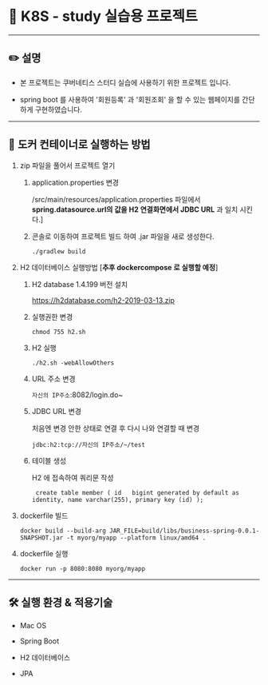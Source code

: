 # 📖 K8S - study 실습용 프로젝트

---
## ✏️ 설명


- 본 프로젝트는 쿠버네티스 스터디 실습에 사용하기 위한 프로젝트 입니다.

- spring boot 를 사용하여 '회원등록' 과 '회원조회' 을 할 수 있는 웹페이지를 간단하게 구현하였습니다.

---
## 🐳 도커 컨테이너로 실행하는 방법

1. zip 파일을 풀어서 프로젝트 열기 

   1. application.properties 변경
   
      /src/main/resources/application.properties 파일에서 **spring.datasource.url의 값을 H2 연결화면에서 JDBC URL** 과 일치 시킨다.]

   2. 콘솔로 이동하여 프로젝트 빌드 하여  .jar 파일을 새로 생성한다.

      `./gradlew build`


2. H2 데이터베이스 실행방법 [**추후 dockercompose 로 실행할 예정**]
   1. H2 database 1.4.199 버전 설치 
   
      https://h2database.com/h2-2019-03-13.zip 
   2. 실행권한 변경     
     
      `chmod 755 h2.sh`
   
   3. H2 실행    
     
      `./h2.sh -webAllowOthers`

   4. URL 주소 변경

      `자신의 IP주소`:8082/login.do~

   5. JDBC URL 변경
      
      처음엔 변경 안한 상태로 연결 후 다시 나와 연결할 때 변경
   
      `jdbc:h2:tcp://자신의 IP주소/~/test`

   6. 테이블 생성
      
      H2 에 접속하여 쿼리문 작성
   
      `
      create table member
      (
      id   bigint generated by default as identity,
      name varchar(255),
      primary key (id)
      );`


3. dockerfile 빌드

   `docker build --build-arg JAR_FILE=build/libs/business-spring-0.0.1-SNAPSHOT.jar -t myorg/myapp --platform linux/amd64 .`


4. dockerfile 실행

   `docker run -p 8080:8080 myorg/myapp`

---
## 🛠️ 실행 환경 & 적용기술 

- Mac OS

- Spring Boot

- H2 데이터베이스

- JPA